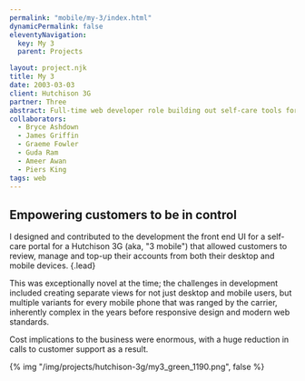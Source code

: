 ```yaml
---
permalink: "mobile/my-3/index.html"
dynamicPermalink: false
eleventyNavigation:
  key: My 3
  parent: Projects

layout: project.njk
title: My 3
date: 2003-03-03
client: Hutchison 3G
partner: Three
abstract: Full-time web developer role building out self-care tools for the UK's first 3G carrier.
collaborators: 
  - Bryce Ashdown
  - James Griffin
  - Graeme Fowler
  - Guda Ram
  - Ameer Awan
  - Piers King
tags: web
---
```


## Empowering customers to be in control

I designed and contributed to the development the front end UI for a self-care
portal for a Hutchison 3G (aka, "3 mobile") that allowed customers to review,
manage and top-up their accounts from both their desktop and mobile devices.
{.lead}

This was exceptionally novel at the time; the challenges in development included
creating separate views for not just desktop and mobile users, but multiple
variants for every mobile phone that was ranged by the carrier, inherently
complex in the years before responsive design and modern web standards.

Cost implications to the business were enormous, with a huge reduction in calls
to customer support as a result.

{% img "/img/projects/hutchison-3g/my3_green_1190.png", false %}
